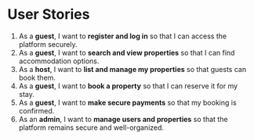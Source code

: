 # User Stories

1. As a **guest**, I want to **register and log in** so that I can access the platform securely.
2. As a **guest**, I want to **search and view properties** so that I can find accommodation options.
3. As a **host**, I want to **list and manage my properties** so that guests can book them.
4. As a **guest**, I want to **book a property** so that I can reserve it for my stay.
5. As a **guest**, I want to **make secure payments** so that my booking is confirmed.
6. As an **admin**, I want to **manage users and properties** so that the platform remains secure and well-organized.
